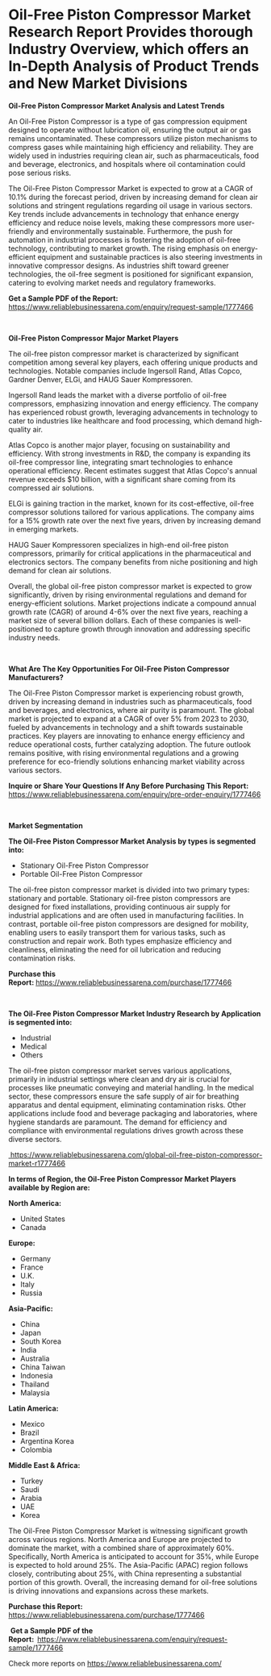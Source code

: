 <p><h1>Oil-Free Piston Compressor Market Research Report Provides thorough Industry Overview, which offers an In-Depth Analysis of Product Trends and New Market Divisions</h1></p><p><strong>Oil-Free Piston Compressor Market Analysis and Latest Trends</strong></p>
<p><p>An Oil-Free Piston Compressor is a type of gas compression equipment designed to operate without lubrication oil, ensuring the output air or gas remains uncontaminated. These compressors utilize piston mechanisms to compress gases while maintaining high efficiency and reliability. They are widely used in industries requiring clean air, such as pharmaceuticals, food and beverage, electronics, and hospitals where oil contamination could pose serious risks.</p><p>The Oil-Free Piston Compressor Market is expected to grow at a CAGR of 10.1% during the forecast period, driven by increasing demand for clean air solutions and stringent regulations regarding oil usage in various sectors. Key trends include advancements in technology that enhance energy efficiency and reduce noise levels, making these compressors more user-friendly and environmentally sustainable. Furthermore, the push for automation in industrial processes is fostering the adoption of oil-free technology, contributing to market growth. The rising emphasis on energy-efficient equipment and sustainable practices is also steering investments in innovative compressor designs. As industries shift toward greener technologies, the oil-free segment is positioned for significant expansion, catering to evolving market needs and regulatory frameworks.</p></p>
<p><strong>Get a Sample PDF of the Report:&nbsp;</strong> <a href="https://www.reliablebusinessarena.com/enquiry/request-sample/1777466?utm_campaign=1841&utm_medium=2&utm_source=Github&utm_content=ia&utm_term=27022025&utm_id=oil-free-piston-compressor">https://www.reliablebusinessarena.com/enquiry/request-sample/1777466</a></p>
<p>&nbsp;</p>
<p><strong>Oil-Free Piston Compressor Major Market Players</strong></p>
<p><p>The oil-free piston compressor market is characterized by significant competition among several key players, each offering unique products and technologies. Notable companies include Ingersoll Rand, Atlas Copco, Gardner Denver, ELGi, and HAUG Sauer Kompressoren. </p><p>Ingersoll Rand leads the market with a diverse portfolio of oil-free compressors, emphasizing innovation and energy efficiency. The company has experienced robust growth, leveraging advancements in technology to cater to industries like healthcare and food processing, which demand high-quality air. </p><p>Atlas Copco is another major player, focusing on sustainability and efficiency. With strong investments in R&D, the company is expanding its oil-free compressor line, integrating smart technologies to enhance operational efficiency. Recent estimates suggest that Atlas Copco's annual revenue exceeds $10 billion, with a significant share coming from its compressed air solutions.</p><p>ELGi is gaining traction in the market, known for its cost-effective, oil-free compressor solutions tailored for various applications. The company aims for a 15% growth rate over the next five years, driven by increasing demand in emerging markets.</p><p>HAUG Sauer Kompressoren specializes in high-end oil-free piston compressors, primarily for critical applications in the pharmaceutical and electronics sectors. The company benefits from niche positioning and high demand for clean air solutions.</p><p>Overall, the global oil-free piston compressor market is expected to grow significantly, driven by rising environmental regulations and demand for energy-efficient solutions. Market projections indicate a compound annual growth rate (CAGR) of around 4-6% over the next five years, reaching a market size of several billion dollars. Each of these companies is well-positioned to capture growth through innovation and addressing specific industry needs.</p></p>
<p>&nbsp;</p>
<p><strong>What Are The Key Opportunities For Oil-Free Piston Compressor Manufacturers?</strong></p>
<p><p>The Oil-Free Piston Compressor market is experiencing robust growth, driven by increasing demand in industries such as pharmaceuticals, food and beverages, and electronics, where air purity is paramount. The global market is projected to expand at a CAGR of over 5% from 2023 to 2030, fueled by advancements in technology and a shift towards sustainable practices. Key players are innovating to enhance energy efficiency and reduce operational costs, further catalyzing adoption. The future outlook remains positive, with rising environmental regulations and a growing preference for eco-friendly solutions enhancing market viability across various sectors.</p></p>
<p><strong>Inquire or Share Your Questions If Any Before Purchasing This Report:</strong> <a href="https://www.reliablebusinessarena.com/enquiry/pre-order-enquiry/1777466?utm_campaign=1841&utm_medium=2&utm_source=Github&utm_content=ia&utm_term=27022025&utm_id=oil-free-piston-compressor">https://www.reliablebusinessarena.com/enquiry/pre-order-enquiry/1777466</a></p>
<p>&nbsp;</p>
<p><strong>Market Segmentation</strong></p>
<p><strong>The Oil-Free Piston Compressor Market Analysis by types is segmented into:</strong></p>
<p><ul><li>Stationary Oil-Free Piston Compressor</li><li>Portable Oil-Free Piston Compressor</li></ul></p>
<p><p>The oil-free piston compressor market is divided into two primary types: stationary and portable. Stationary oil-free piston compressors are designed for fixed installations, providing continuous air supply for industrial applications and are often used in manufacturing facilities. In contrast, portable oil-free piston compressors are designed for mobility, enabling users to easily transport them for various tasks, such as construction and repair work. Both types emphasize efficiency and cleanliness, eliminating the need for oil lubrication and reducing contamination risks.</p></p>
<p><strong>Purchase this Report:&nbsp;</strong><a href="https://www.reliablebusinessarena.com/purchase/1777466?utm_campaign=1841&utm_medium=2&utm_source=Github&utm_content=ia&utm_term=27022025&utm_id=oil-free-piston-compressor">https://www.reliablebusinessarena.com/purchase/1777466</a></p>
<p>&nbsp;</p>
<p><strong>The Oil-Free Piston Compressor Market Industry Research by Application is segmented into:</strong></p>
<p><ul><li>Industrial</li><li>Medical</li><li>Others</li></ul></p>
<p><p>The oil-free piston compressor market serves various applications, primarily in industrial settings where clean and dry air is crucial for processes like pneumatic conveying and material handling. In the medical sector, these compressors ensure the safe supply of air for breathing apparatus and dental equipment, eliminating contamination risks. Other applications include food and beverage packaging and laboratories, where hygiene standards are paramount. The demand for efficiency and compliance with environmental regulations drives growth across these diverse sectors.</p></p>
<p><a href="https://www.reliablebusinessarena.com/global-oil-free-piston-compressor-market-r1777466?utm_campaign=1841&utm_medium=2&utm_source=Github&utm_content=ia&utm_term=27022025&utm_id=oil-free-piston-compressor">&nbsp;https://www.reliablebusinessarena.com/global-oil-free-piston-compressor-market-r1777466</a></p>
<p><strong>In terms of Region, the Oil-Free Piston Compressor Market Players available by Region are:</strong></p>
<p>
    <p> <strong> North America: </strong>
        <ul>
            <li>United States</li>
            <li>Canada</li>
        </ul>
        </p> 
    <p> <strong> Europe: </strong>
        <ul>
            <li>Germany</li>
            <li>France</li>
            <li>U.K.</li>
            <li>Italy</li>
            <li>Russia</li>
        </ul>
        </p> 
    <p> <strong> Asia-Pacific: </strong>
        <ul>
            <li>China</li>
            <li>Japan</li>
            <li>South Korea</li>
            <li>India</li>
            <li>Australia</li>
            <li>China Taiwan</li>
            <li>Indonesia</li>
            <li>Thailand</li>
            <li>Malaysia</li>
        </ul>
        </p> 
    <p> <strong> Latin America: </strong>
        <ul>
            <li>Mexico</li>
            <li>Brazil</li>
            <li>Argentina Korea</li>
            <li>Colombia</li>
        </ul>
        </p> 
    <p> <strong> Middle East & Africa: </strong>
        <ul>
            <li>Turkey</li>
            <li>Saudi</li>
            <li>Arabia</li>
            <li>UAE</li>
            <li>Korea</li>
        </ul>
    </p>
    </p>
<p><p>The Oil-Free Piston Compressor Market is witnessing significant growth across various regions. North America and Europe are projected to dominate the market, with a combined share of approximately 60%. Specifically, North America is anticipated to account for 35%, while Europe is expected to hold around 25%. The Asia-Pacific (APAC) region follows closely, contributing about 25%, with China representing a substantial portion of this growth. Overall, the increasing demand for oil-free solutions is driving innovations and expansions across these markets.</p></p>
<p><strong>Purchase this Report: </strong><a href="https://www.reliablebusinessarena.com/purchase/1777466?utm_campaign=1841&utm_medium=2&utm_source=Github&utm_content=ia&utm_term=27022025&utm_id=oil-free-piston-compressor">https://www.reliablebusinessarena.com/purchase/1777466</a></p>
<p>&nbsp;<strong>Get a Sample PDF of the Report:&nbsp;&nbsp;</strong><a href="https://www.reliablebusinessarena.com/enquiry/request-sample/1777466?utm_campaign=1841&utm_medium=2&utm_source=Github&utm_content=ia&utm_term=27022025&utm_id=oil-free-piston-compressor">https://www.reliablebusinessarena.com/enquiry/request-sample/1777466</a></p>
<p><strong></strong></p>
<p>Check more reports on <a href="https://www.reliablebusinessarena.com/?utm_campaign=1841&utm_medium=2&utm_source=Github&utm_content=ia&utm_term=27022025&utm_id=oil-free-piston-compressor">https://www.reliablebusinessarena.com/</a></p>